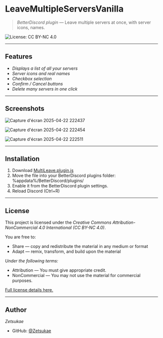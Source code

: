 # LeaveMultipleServersVanilla

> *BetterDiscord plugin* — Leave multiple servers at once, with server icons, names.

![License: CC BY-NC 4.0](https://img.shields.io/badge/License-CC%20BY--NC%204.0-lightgrey.svg)

---

## Features

- *Displays a list of all your servers*
- *Server icons and real names*
- *Checkbox selection*
- *Confirm / Cancel buttons*
- *Delete many servers in one click*

---

## Screenshots
![Capture d'écran 2025-04-22 222437](https://github.com/user-attachments/assets/e5e68112-6ffc-49ac-8f92-21d8d2fc6e87)

![Capture d'écran 2025-04-22 222454](https://github.com/user-attachments/assets/43d9982e-2cc4-4e40-81ce-f0636b2d5293)

![Capture d'écran 2025-04-22 222511](https://github.com/user-attachments/assets/63250ac0-694e-4241-94e9-129b4185302b)

---

## Installation

1. Download [MultiLeave.plugin.js](https://github.com/Zetsukae/LMSV-BetterDiscord-Plugin/releases/download/LeaveMultipleServersVanilla/MultiLeavePlugin.plugin.js)
2. Move the file into your BetterDiscord plugins folder: %appdata%/BetterDiscord/plugins/
3. Enable it from the BetterDiscord plugin settings.
4. Reload Discord (Ctrl+R)

---

## License

This project is licensed under the *Creative Commons Attribution-NonCommercial 4.0 International (CC BY-NC 4.0)*.

You are free to:
- Share — copy and redistribute the material in any medium or format
- Adapt — remix, transform, and build upon the material

*Under the following terms:*
- Attribution — You must give appropriate credit.
- NonCommercial — You may not use the material for commercial purposes.

[Full license details here.](https://creativecommons.org/licenses/by-nc/4.0/)

---

## Author

*Zetsukae*

- GitHub: [@Zetsukae](https://github.com/Zetsukae)
